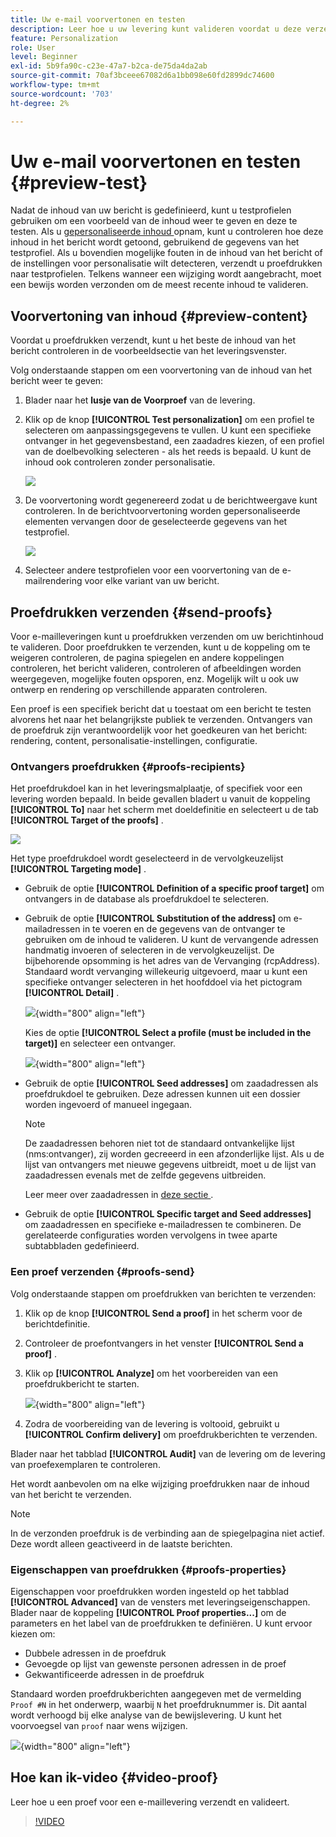 ```yaml
---
title: Uw e-mail voorvertonen en testen
description: Leer hoe u uw levering kunt valideren voordat u deze verzendt
feature: Personalization
role: User
level: Beginner
exl-id: 5b9fa90c-c23e-47a7-b2ca-de75da4da2ab
source-git-commit: 70af3bceee67082d6a1bb098e60fd2899dc74600
workflow-type: tm+mt
source-wordcount: '703'
ht-degree: 2%

---
```


# Uw e-mail voorvertonen en testen {#preview-test}

Nadat de inhoud van uw bericht is gedefinieerd, kunt u testprofielen gebruiken om een voorbeeld van de inhoud weer te geven en deze te testen. Als u [ gepersonaliseerde inhoud ](personalize.md) opnam, kunt u controleren hoe deze inhoud in het bericht wordt getoond, gebruikend de gegevens van het testprofiel. Als u bovendien mogelijke fouten in de inhoud van het bericht of de instellingen voor personalisatie wilt detecteren, verzendt u proefdrukken naar testprofielen. Telkens wanneer een wijziging wordt aangebracht, moet een bewijs worden verzonden om de meest recente inhoud te valideren.

## Voorvertoning van inhoud {#preview-content}

Voordat u proefdrukken verzendt, kunt u het beste de inhoud van het bericht controleren in de voorbeeldsectie van het leveringsvenster.

Volg onderstaande stappen om een voorvertoning van de inhoud van het bericht weer te geven:

1. Blader naar het **lusje van de Voorproef** van de levering.
1. Klik op de knop **[!UICONTROL Test personalization]** om een profiel te selecteren om aanpassingsgegevens te vullen. U kunt een specifieke ontvanger in het gegevensbestand, een zaadadres kiezen, of een profiel van de doelbevolking selecteren - als het reeds is bepaald. U kunt de inhoud ook controleren zonder personalisatie.

   ![](assets/test-personalization.png)

1. De voorvertoning wordt gegenereerd zodat u de berichtweergave kunt controleren. In de berichtvoorvertoning worden gepersonaliseerde elementen vervangen door de geselecteerde gegevens van het testprofiel.

   ![](assets/test-personalization-with-a-recipient.png)

1. Selecteer andere testprofielen voor een voorvertoning van de e-mailrendering voor elke variant van uw bericht.

## Proefdrukken verzenden {#send-proofs}

Voor e-mailleveringen kunt u proefdrukken verzenden om uw berichtinhoud te valideren. Door proefdrukken te verzenden, kunt u de koppeling om te weigeren controleren, de pagina spiegelen en andere koppelingen controleren, het bericht valideren, controleren of afbeeldingen worden weergegeven, mogelijke fouten opsporen, enz. Mogelijk wilt u ook uw ontwerp en rendering op verschillende apparaten controleren.

Een proef is een specifiek bericht dat u toestaat om een bericht te testen alvorens het naar het belangrijkste publiek te verzenden. Ontvangers van de proefdruk zijn verantwoordelijk voor het goedkeuren van het bericht: rendering, content, personalisatie-instellingen, configuratie.

### Ontvangers proefdrukken {#proofs-recipients}

Het proefdrukdoel kan in het leveringsmalplaatje, of specifiek voor een levering worden bepaald. In beide gevallen bladert u vanuit de koppeling **[!UICONTROL To]** naar het scherm met doeldefinitie en selecteert u de tab **[!UICONTROL Target of the proofs]** .

![](assets/target-of-proofs.png)

Het type proefdrukdoel wordt geselecteerd in de vervolgkeuzelijst **[!UICONTROL Targeting mode]** .

* Gebruik de optie **[!UICONTROL Definition of a specific proof target]** om ontvangers in de database als proefdrukdoel te selecteren.
* Gebruik de optie **[!UICONTROL Substitution of the address]** om e-mailadressen in te voeren en de gegevens van de ontvanger te gebruiken om de inhoud te valideren. U kunt de vervangende adressen handmatig invoeren of selecteren in de vervolgkeuzelijst. De bijbehorende opsomming is het adres van de Vervanging (rcpAddress).
Standaard wordt vervanging willekeurig uitgevoerd, maar u kunt een specifieke ontvanger selecteren in het hoofddoel via het pictogram **[!UICONTROL Detail]** .

  ![](assets/target-of-proofs-substitution-details.png){width="800" align="left"}

  Kies de optie **[!UICONTROL Select a profile (must be included in the target)]** en selecteer een ontvanger.

  ![](assets/target-of-proofs-substitution.png){width="800" align="left"}


* Gebruik de optie **[!UICONTROL Seed addresses]** om zaadadressen als proefdrukdoel te gebruiken. Deze adressen kunnen uit een dossier worden ingevoerd of manueel ingegaan.

  >[!NOTE]
  >
  >De zaadadressen behoren niet tot de standaard ontvankelijke lijst (nms:ontvanger), zij worden gecreeerd in een afzonderlijke lijst. Als u de lijst van ontvangers met nieuwe gegevens uitbreidt, moet u de lijst van zaadadressen evenals met de zelfde gegevens uitbreiden.

  Leer meer over zaadadressen in [ deze sectie ](../audiences/test-profiles.md).

* Gebruik de optie **[!UICONTROL Specific target and Seed addresses]** om zaadadressen en specifieke e-mailadressen te combineren. De gerelateerde configuraties worden vervolgens in twee aparte subtabbladen gedefinieerd.

### Een proef verzenden {#proofs-send}

Volg onderstaande stappen om proefdrukken van berichten te verzenden:

1. Klik op de knop **[!UICONTROL Send a proof]** in het scherm voor de berichtdefinitie.
1. Controleer de proefontvangers in het venster **[!UICONTROL Send a proof]** .
1. Klik op **[!UICONTROL Analyze]** om het voorbereiden van een proefdrukbericht te starten.

   ![](assets/send-proof-analyze.png){width="800" align="left"}

1. Zodra de voorbereiding van de levering is voltooid, gebruikt u **[!UICONTROL Confirm delivery]** om proefdrukberichten te verzenden.

Blader naar het tabblad **[!UICONTROL Audit]** van de levering om de levering van proefexemplaren te controleren.

Het wordt aanbevolen om na elke wijziging proefdrukken naar de inhoud van het bericht te verzenden.

>[!NOTE]
>
>In de verzonden proefdruk is de verbinding aan de spiegelpagina niet actief. Deze wordt alleen geactiveerd in de laatste berichten.

### Eigenschappen van proefdrukken {#proofs-properties}

Eigenschappen voor proefdrukken worden ingesteld op het tabblad **[!UICONTROL Advanced]** van de vensters met leveringseigenschappen. Blader naar de koppeling **[!UICONTROL Proof properties...]** om de parameters en het label van de proefdrukken te definiëren. U kunt ervoor kiezen om:

* Dubbele adressen in de proefdruk
* Gevoegde op lijst van gewenste personen adressen in de proef
* Gekwantificeerde adressen in de proefdruk

Standaard worden proefdrukberichten aangegeven met de vermelding `Proof #N` in het onderwerp, waarbij `N` het proefdruknummer is. Dit aantal wordt verhoogd bij elke analyse van de bewijslevering. U kunt het voorvoegsel van `proof` naar wens wijzigen.

![](assets/proof-parameters.png){width="800" align="left"}


## Hoe kan ik-video {#video-proof}

Leer hoe u een proef voor een e-maillevering verzendt en valideert.

>[!VIDEO](https://video.tv.adobe.com/v/333404)
